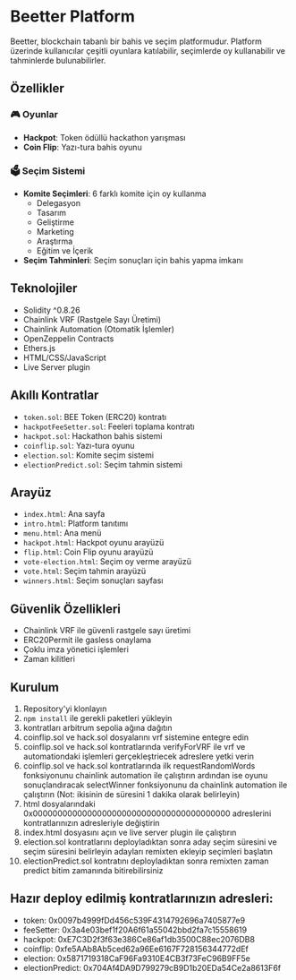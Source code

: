 # Beetter Platform

Beetter, blockchain tabanlı bir bahis ve seçim platformudur. Platform üzerinde kullanıcılar çeşitli oyunlara katılabilir, seçimlerde oy kullanabilir ve tahminlerde bulunabilirler.

## Özellikler

### 🎮 Oyunlar

- **Hackpot**: Token ödüllü hackathon yarışması
- **Coin Flip**: Yazı-tura bahis oyunu

### 🗳️ Seçim Sistemi

- **Komite Seçimleri**: 6 farklı komite için oy kullanma
  - Delegasyon
  - Tasarım
  - Geliştirme
  - Marketing
  - Araştırma
  - Eğitim ve İçerik
- **Seçim Tahminleri**: Seçim sonuçları için bahis yapma imkanı

## Teknolojiler

- Solidity ^0.8.26
- Chainlink VRF (Rastgele Sayı Üretimi)
- Chainlink Automation (Otomatik İşlemler)
- OpenZeppelin Contracts
- Ethers.js
- HTML/CSS/JavaScript
- Live Server plugin

## Akıllı Kontratlar

- `token.sol`: BEE Token (ERC20) kontratı
- `hackpotFeeSetter.sol`: Feeleri toplama kontratı
- `hackpot.sol`: Hackathon bahis sistemi
- `coinflip.sol`: Yazı-tura oyunu
- `election.sol`: Komite seçim sistemi
- `electionPredict.sol`: Seçim tahmin sistemi

## Arayüz

- `index.html`: Ana sayfa
- `intro.html`: Platform tanıtımı
- `menu.html`: Ana menü
- `hackpot.html`: Hackpot oyunu arayüzü
- `flip.html`: Coin Flip oyunu arayüzü
- `vote-election.html`: Seçim oy verme arayüzü
- `vote.html`: Seçim tahmin arayüzü
- `winners.html`: Seçim sonuçları sayfası

## Güvenlik Özellikleri

- Chainlink VRF ile güvenli rastgele sayı üretimi
- ERC20Permit ile gasless onaylama
- Çoklu imza yönetici işlemleri
- Zaman kilitleri

## Kurulum

1. Repository'yi klonlayın
2. `npm install` ile gerekli paketleri yükleyin
3. kontratları arbitrum sepolia ağına dağıtın
4. coinflip.sol ve hack.sol dosyalarını vrf sistemine entegre edin
5. coinflip.sol ve hack.sol kontratlarında verifyForVRF ile vrf ve automationdaki işlemleri gerçekleştriecek adreslere yetki verin
6. coinflip.sol ve hack.sol kontratlarında ilk requestRandomWords fonksiyonunu chainlink automation ile çalıştırın ardından ise oyunu sonuçlandıracak selectWinner fonksiyonunu da chainlink automation ile çalıştırın (Not: ikisinin de süresini 1 dakika olarak belirleyin)
7. html dosyalarındaki 0x0000000000000000000000000000000000000000 adreslerini kontratlarınızın adresleriyle değiştirin
8. index.html dosyasını açın ve live server plugin ile çalıştırın
9. election.sol kontratlarını deployladıktan sonra aday seçim süresini ve seçim süresini belirleyin adayları remixten ekleyip seçimleri başlatın
10. electionPredict.sol kontratını deployladıktan sonra remixten zaman predict bitim zamanında bitirebilirsiniz


## Hazır deploy edilmiş kontratlarınızın adresleri:

- token: 0x0097b4999fDd456c539F4314792696a7405877e9
- feeSetter: 0x3a4e03bef1f20A6f61a55042bbd2fa7c15558619
- hackpot: 0xE7C3D2f3f63e386Ce86af1db3500C88ec2076DB8
- coinflip: 0xfe5AAb8Ab5ced62a96Ee6167F728156344772dEf
- election: 0x5871719318CaF96Fa9310E4CB3f73FeC96B9FF5e
- electionPredict: 0x704Af4DA9D799279cB9D1b20EDa54Ce2a8613F6f

